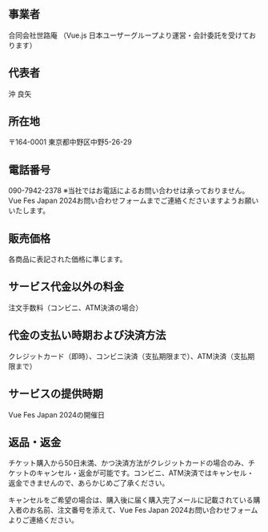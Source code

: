 ## 事業者
合同会社世路庵
（Vue.js 日本ユーザーグループより運営・会計委託を受けております）

## 代表者
沖 良矢

## 所在地
〒164-0001 東京都中野区中野5-26-29

## 電話番号
090-7942-2378
※当社ではお電話によるお問い合わせは承っておりません。Vue Fes Japan 2024お問い合わせフォームまでご連絡くださいますようお願いいたします。

## 販売価格
各商品に表記された価格に準じます。

## サービス代金以外の料金
注文手数料（コンビニ、ATM決済の場合）

## 代金の支払い時期および決済方法
クレジットカード（即時）、コンビニ決済（支払期限まで）、ATM決済（支払期限まで）

## サービスの提供時期
Vue Fes Japan 2024の開催日

## 返品・返金
チケット購入から50日未満、かつ決済方法がクレジットカードの場合のみ、チケットのキャンセル・返金が可能です。コンビニ、ATM決済ではキャンセル・返金できませんので、あらかじめご了承ください。

キャンセルをご希望の場合は、購入後に届く購入完了メールに記載されている購入者のお名前、注文番号を添えて、Vue Fes Japan 2024お問い合わせフォームよりご連絡ください。
